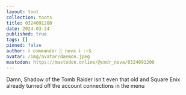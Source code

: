 ```yaml
---
layout: toot
collection: toots
title: 0324091200
date: 2024-03-24
published: true
tags: []
pinned: false
author: ⸸ commander ░ nova ⸸ :~$
avatar: /img/avatar/daemon.jpeg
mastodon: https://mastodon.online/@cmdr_nova/0324091200
---
```


Damn, Shadow of the Tomb Raider isn't even that old and Square Enix already turned off the account connections in the menu
